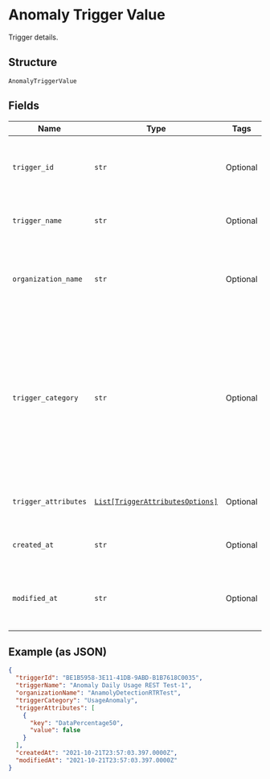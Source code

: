 
# Anomaly Trigger Value

Trigger details.

## Structure

`AnomalyTriggerValue`

## Fields

| Name | Type | Tags | Description |
|  --- | --- | --- | --- |
| `trigger_id` | `str` | Optional | The system assigned name of the trigger being updated. |
| `trigger_name` | `str` | Optional | The user defined name of the trigger. |
| `organization_name` | `str` | Optional | The user assigned name of the organization associated with the trigger. |
| `trigger_category` | `str` | Optional | This is the value to use in the request body to detect anomalous behaivior. The values in this table will only be relevant when this parameter is set to this value. |
| `trigger_attributes` | [`List[TriggerAttributesOptions]`](../../doc/models/trigger-attributes-options.md) | Optional | Additional details and keys for the trigger. |
| `created_at` | `str` | Optional | Timestamp for whe the trigger was created. |
| `modified_at` | `str` | Optional | Timestamp for the most recent time the trigger was modified. |

## Example (as JSON)

```json
{
  "triggerId": "BE1B5958-3E11-41DB-9ABD-B1B7618C0035",
  "triggerName": "Anomaly Daily Usage REST Test-1",
  "organizationName": "AnamolyDetectionRTRTest",
  "triggerCategory": "UsageAnomaly",
  "triggerAttributes": [
    {
      "key": "DataPercentage50",
      "value": false
    }
  ],
  "createdAt": "2021-10-21T23:57:03.397.0000Z",
  "modifiedAt": "2021-10-21T23:57:03.397.0000Z"
}
```

